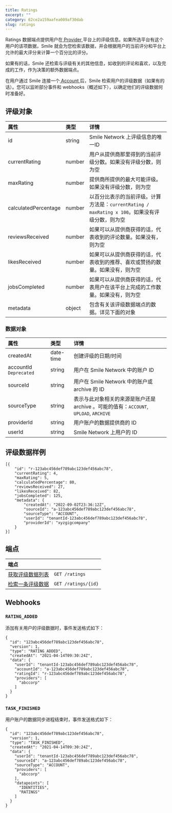```yaml
---
title: Ratings
excerpt: ""
category: 62ce2a159aafea009af30dab  
slug: ratings
---
```


Ratings 数据端点提供用户在[ Provider ](/reference/providers)平台上的评级信息。如果所选平台有这个用户的该项数据，Smile 就会为您检索该数据，并会根据用户的当前评分和平台上允许的最大评分来计算一个百分比的评分。

如果有的话，Smile 还检索与评级有关的其他信息，如收到的评论和喜欢，以及完成的工作，作为决策的额外数据端点。

在用户通过 Smile 连接一个[ Account ](/reference/accounts)后，Smile 检索用户的评级数据（如果有的话）。您可以监听部分事件和 webhooks（概述如下），以确定他们的评级数据何时准备好。

## 评级对象

| 属性                   | 类型     | 详情                                                               |
|:---------------------|:-------|:-----------------------------------------------------------------|
| id                   | string | Smile Network 上评级信息的唯一ID                                         |
| currentRating        | number | 用户从提供商那里得到的当前评级分数。如果没有评级分数，则为空                                   |
| maxRating            | number | 提供商所提供的最大可能评级。如果没有评级分数，则为空                                       |
| calculatedPercentage | number | 以百分比表示的当前评级。计算方法是：`currentRating / maxRating x 100`。如果没有评级分数，则为空 |
| reviewsReceived      | number | 如果可以从提供商获得的话，代表收到的评论数量。如果没有，则为空                                  |
| likesReceived        | number | 如果可以从提供商获得的话，代表收到的推荐、喜欢或赞扬的数量。如果没有，则为空                           |
| jobsCompleted        | number | 如果可以从提供商获得的话，代表用户在该平台上完成的工作数量。如果没有，则为空                           |
| metadata             | object | 包含有关该评级数据端点的数据。详见下面的对象                                           |


### 数据对象

| 属性                     | 类型        | 详情                                                             |
|:-----------------------|:----------|:---------------------------------------------------------------|
| createdAt              | date-time | 创建评级的日期/时间                                                     |
| accountId `Deprecated` | string    | 用户在 Smile Network 中的账户 ID                                      |
| sourceId               | string    | 用户在 Smile Network 中的账户或 archive 的 ID                           |
| sourceType             | string    | 表示与此对象相关的来源是账户还是 archive 。可能的值有：`ACCOUNT`, `UPLOAD`, `ARCHIVE` |
| providerId             | string    | 用户账户的数据提供商的 ID                                                 |
| userId                 | string    | Smile Network 上用户的 ID                                          |


## 评级数据样例

```
[{
    "id": "r-123abc456def789abc123def456abc78",
    "currentRating": 4,
    "maxRating": 5,
    "calculatedPercentage": 80,
    "reviewsReceived": 27,
    "likesReceived": 82,
    "jobsCompleted": 125,
    "metadata": {
        "createdAt": "2022-09-02T23:36:12Z",
        "sourceId": "a-123abc456def789abc123def456abc78",
        "sourceType": "ACCOUNT",
        "userId": "tenantId-123abc456def789abc123def456abc78",
        "providerId": "xyzgigcompany"
    }
}]
```

## 端点

| 端点                                    | |
|:--------------------------------------| :---- |
| [获取评级数据列表](/reference/list-ratings-1) | `GET /ratings` |
| [检索一条评级数据](/reference/get-rating-1)   | `GET /ratings/{id}` |

## Webhooks

### `RATING_ADDED`

添加有关用户的评级数据时，事件发送格式如下：

```
{
  "id": "123abc456def789abc123def456abc78",
  "version": 1,
  "type": "RATING_ADDED",
  "createdAt": "2021-04-14T09:30:24Z",
  "data": {
    "userId": "tenantId-123abc456def789abc123def456abc78",
    "accountId": "a-123abc456def789abc123def456abc78",
    "ratingId": "r-123abc456def789abc123def456abc78",
    "providers": [
      "abccorp"
    ]
  }
}
```

### `TASK_FINISHED`

用户账户的数据同步进程结束时，事件发送格式如下：

```
{
  "id": "123abc456def789abc123def456abc78",
  "version": 1,
  "type": "TASK_FINISHED",
  "createdAt": "2021-04-14T09:30:24Z",
  "data": {
    "userId": "tenantId-123abc456def789abc123def456abc78",
    "sourceId": "a-123abc456def789abc123def456abc78",
    "sourceType": "ACCOUNT",
    "providers": [
      "abccorp"
    ],
    "datapoints": [
      "IDENTITIES",
      "RATINGS"
    ]
  }
}
```
